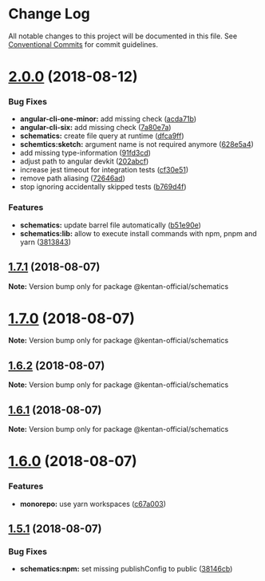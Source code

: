 # Change Log

All notable changes to this project will be documented in this file.
See [Conventional Commits](https://conventionalcommits.org) for commit guidelines.

<a name="2.0.0"></a>
# [2.0.0](https://github.com/kentan-official/kentan/compare/v1.7.1...v2.0.0) (2018-08-12)


### Bug Fixes

* **angular-cli-one-minor:** add missing check ([acda71b](https://github.com/kentan-official/kentan/commit/acda71b))
* **angular-cli-six:** add missing check ([7a80e7a](https://github.com/kentan-official/kentan/commit/7a80e7a))
* **schematics:** create file query at runtime ([dfca9ff](https://github.com/kentan-official/kentan/commit/dfca9ff))
* **schemtics:sketch:** argument name is not required anymore ([628e5a4](https://github.com/kentan-official/kentan/commit/628e5a4))
* add missing type-information ([91fd3cd](https://github.com/kentan-official/kentan/commit/91fd3cd))
* adjust path to angular devkit ([202abcf](https://github.com/kentan-official/kentan/commit/202abcf))
* increase jest timeout for integration tests ([cf30e51](https://github.com/kentan-official/kentan/commit/cf30e51))
* remove path aliasing ([72646ad](https://github.com/kentan-official/kentan/commit/72646ad))
* stop ignoring accidentally skipped tests ([b769d4f](https://github.com/kentan-official/kentan/commit/b769d4f))


### Features

* **schematics:** update barrel file automatically ([b51e90e](https://github.com/kentan-official/kentan/commit/b51e90e))
* **schematics:lib:** allow to execute install commands with npm, pnpm and yarn ([3813843](https://github.com/kentan-official/kentan/commit/3813843))





<a name="1.7.1"></a>
## [1.7.1](https://github.com/kentan-official/kentan/compare/v1.7.0...v1.7.1) (2018-08-07)

**Note:** Version bump only for package @kentan-official/schematics





<a name="1.7.0"></a>
# [1.7.0](https://github.com/kentan-official/kentan/compare/v1.6.2...v1.7.0) (2018-08-07)

**Note:** Version bump only for package @kentan-official/schematics





<a name="1.6.2"></a>
## [1.6.2](https://github.com/kentan-official/kentan/compare/v1.6.0...v1.6.2) (2018-08-07)

**Note:** Version bump only for package @kentan-official/schematics





<a name="1.6.1"></a>
## [1.6.1](https://github.com/kentan-official/kentan/compare/v1.6.0...v1.6.1) (2018-08-07)

**Note:** Version bump only for package @kentan-official/schematics





<a name="1.6.0"></a>
# [1.6.0](https://github.com/kentan-official/kentan/compare/v1.5.1...v1.6.0) (2018-08-07)


### Features

* **monorepo:** use yarn workspaces ([c67a003](https://github.com/kentan-official/kentan/commit/c67a003))





<a name="1.5.1"></a>
## [1.5.1](https://github.com/kentan-official/kentan/compare/v1.5.0...v1.5.1) (2018-08-07)


### Bug Fixes

* **schematics:npm:** set missing publishConfig to public ([38146cb](https://github.com/kentan-official/kentan/commit/38146cb))
